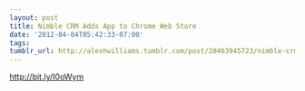 ```yaml
---
layout: post
title: Nimble CRM Adds App to Chrome Web Store
date: '2012-04-04T05:42:33-07:00'
tags: 
tumblr_url: http://alexhwilliams.tumblr.com/post/20463945723/nimble-crm-adds-app-to-chrome-web-store
---
```

<p><a href="http://bit.ly/I0oWym">http://bit.ly/I0oWym</a></p>
